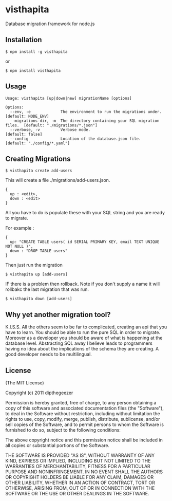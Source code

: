 # visthapita

Database migration framework for node.js

## Installation

    $ npm install -g visthapita
or

    $ npm install visthapita

## Usage

```
Usage: visthapita [up|down|new] migrationName [options]

Options:
  --env, -e             The environment to run the migrations under.    [default: NODE_ENV]
  --migrations-dir, -m  The directory containing your SQL migration files.  [default: "./migrations/*.json"]
  --verbose, -v         Verbose mode.                                   [default: false]
  --config              Location of the database.json file.             [default: "./config/*.yaml"]

```

## Creating Migrations

    $ visthapita create add-users

This will create a file ./migrations/add-users.json.

    {
      up : <edit>,
      down : <edit>
    }

All you have to do is populate these with your SQL string and you are ready to migrate.

For example :

    {
      up: "CREATE TABLE users( id SERIAL PRIMARY KEY, email TEXT UNIQUE NOT NULL )",
      down : "DROP TABLE users"
    }

Then just run the migration

    $ visthapita up [add-users]

IF there is a problem then rollback. Note if you don't supply a name it will rollbakc the last migration that was run.

    $ visthapita down [add-users]

## Why yet another migration tool?

K.I.S.S.
All the others seem to be far to complicated, creating an api that you have to learn. You should be able to
run the pure SQL in order to migrate. Moreover as a developer you should be aware of what is happening
at the database level. Abstracting SQL away I believe leads to programmers having no idea about the
implications of the schema they are creating. A good developer needs to be multilingual.


## License

(The MIT License)

Copyright (c) 2011 dipthegeezer

Permission is hereby granted, free of charge, to any person obtaining
a copy of this software and associated documentation files (the
"Software"), to deal in the Software without restriction, including
without limitation the rights to use, copy, modify, merge, publish,
distribute, sublicense, and/or sell copies of the Software, and to
permit persons to whom the Software is furnished to do so, subject to
the following conditions:

The above copyright notice and this permission notice shall be
included in all copies or substantial portions of the Software.

THE SOFTWARE IS PROVIDED "AS IS", WITHOUT WARRANTY OF ANY KIND,
EXPRESS OR IMPLIED, INCLUDING BUT NOT LIMITED TO THE WARRANTIES OF
MERCHANTABILITY, FITNESS FOR A PARTICULAR PURPOSE AND
NONINFRINGEMENT. IN NO EVENT SHALL THE AUTHORS OR COPYRIGHT HOLDERS BE
LIABLE FOR ANY CLAIM, DAMAGES OR OTHER LIABILITY, WHETHER IN AN ACTION
OF CONTRACT, TORT OR OTHERWISE, ARISING FROM, OUT OF OR IN CONNECTION
WITH THE SOFTWARE OR THE USE OR OTHER DEALINGS IN THE SOFTWARE.
